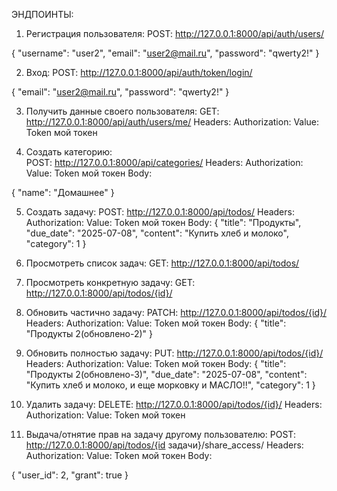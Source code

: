 ЭНДПОИНТЫ:

1) Регистрация пользователя:
POST: http://127.0.0.1:8000/api/auth/users/

{
  "username": "user2",
  "email": "user2@mail.ru",
  "password": "qwerty2!"
}

2) Вход:
POST: http://127.0.0.1:8000/api/auth/token/login/

{
  "email": "user2@mail.ru",
  "password": "qwerty2!"
}

3) Получить данные своего пользователя: 
GET: http://127.0.0.1:8000/api/auth/users/me/
Headers:
Authorization: Value: Token мой токен

4) Создать категорию:  
POST: http://127.0.0.1:8000/api/categories/
Headers:
Authorization: Value: Token мой токен
Body:

{
  "name": "Домашнее"
}

5) Создать задачу:
POST: http://127.0.0.1:8000/api/todos/
Headers:
Authorization: Value: Token мой токен
Body:
{
  "title": "Продукты",
  "due_date": "2025-07-08",
  "content": "Купить хлеб и молоко",
  "category": 1
}

6) Просмотреть список задач:
GET: http://127.0.0.1:8000/api/todos/

7) Просмотреть конкретную задачу:
GET: http://127.0.0.1:8000/api/todos/{id}/

8) Обновить частично задачу:
PATCH: http://127.0.0.1:8000/api/todos/{id}/
Headers:
Authorization: Value: Token мой токен
Body:
{
  "title": "Продукты 2(обновлено-2)"
}

9) Обновить полностью задачу:
PUT: http://127.0.0.1:8000/api/todos/{id}/
Headers:
Authorization: Value: Token мой токен
Body:
{
  "title": "Продукты 2(обновлено-3)",
  "due_date": "2025-07-08",
  "content": "Купить хлеб и молоко, и еще морковку и МАСЛО!!",
  "category": 1
}

10) Удалить задачу:
DELETE: http://127.0.0.1:8000/api/todos/{id}/
Headers:
Authorization: Value: Token мой токен

11) Выдача/отнятие прав на задачу другому пользователю:
POST: http://127.0.0.1:8000/api/todos/{id задачи}/share_access/
Headers:
Authorization: Value: Token мой токен
Body:

{
  "user_id": 2,
  "grant": true
}
